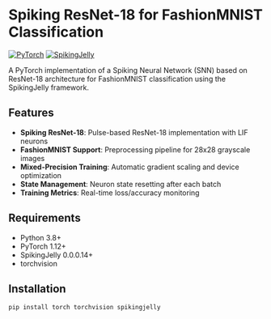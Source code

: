 # Spiking ResNet-18 for FashionMNIST Classification

[![PyTorch](https://img.shields.io/badge/PyTorch-1.12+-red.svg)](https://pytorch.org/)
[![SpikingJelly](https://img.shields.io/badge/SpikingJelly-0.0.0.14+-blue.svg)](https://github.com/fangwei123456/spikingjelly)

A PyTorch implementation of a Spiking Neural Network (SNN) based on ResNet-18 architecture for FashionMNIST classification using the SpikingJelly framework.

## Features
- **Spiking ResNet-18**: Pulse-based ResNet-18 implementation with LIF neurons
- **FashionMNIST Support**: Preprocessing pipeline for 28x28 grayscale images
- **Mixed-Precision Training**: Automatic gradient scaling and device optimization
- **State Management**: Neuron state resetting after each batch
- **Training Metrics**: Real-time loss/accuracy monitoring

## Requirements
- Python 3.8+
- PyTorch 1.12+
- SpikingJelly 0.0.0.14+
- torchvision

## Installation
```bash
pip install torch torchvision spikingjelly
